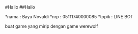 #Hallo
##Hallo


*nama	: Bayu Novaldi
*nrp	: 05111740000085
*topik	: LINE BOT

buat game yang mirip dengan game werewolf